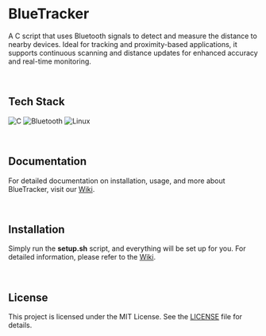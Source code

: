 # BlueTracker
A C script that uses Bluetooth signals to detect and measure the distance to nearby devices. Ideal for tracking and proximity-based applications,
it supports continuous scanning and distance updates for enhanced accuracy and real-time monitoring.

<br>

## Tech Stack
![C](https://img.shields.io/badge/C-gray?style=for-the-badge)
![Bluetooth](https://img.shields.io/badge/Bluetooth-blue?style=for-the-badge)
![Linux](https://img.shields.io/badge/Linux-black?style=for-the-badge)

<br>

## Documentation
For detailed documentation on installation, usage, and more about BlueTracker, visit our [Wiki](https://github.com/olivercalazans/BlueTracker/wiki).
  
<br>

## Installation
Simply run the **setup.sh** script, and everything will be set up for you.
For detailed information, please refer to the [Wiki](https://github.com/olivercalazans/BlueTracker/wiki/Installation).

<br>

## License
This project is licensed under the MIT License. See the [LICENSE](LICENSE) file for details.
